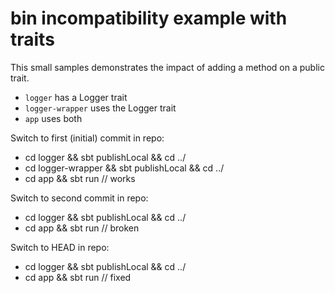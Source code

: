 # bin incompatibility example with traits

This small samples demonstrates the impact of adding a method on a public trait.

* `logger` has a Logger trait
* `logger-wrapper` uses the Logger trait
* `app` uses both

Switch to first (initial) commit in repo:

* cd logger && sbt publishLocal && cd ../
* cd logger-wrapper && sbt publishLocal && cd ../
* cd app && sbt run // works

Switch to second commit in repo:

* cd logger && sbt publishLocal && cd ../
* cd app && sbt run // broken

Switch to HEAD in repo:

* cd logger && sbt publishLocal && cd ../
* cd app && sbt run // fixed
